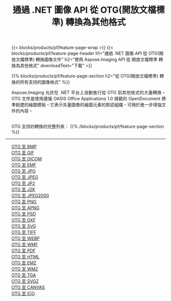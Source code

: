 ﻿---
title: 通過 .NET 圖像 API 從 OTG(開放文檔標準) 轉換為其他格式 
weight: 3920
url: /zh-hant/net/conversion/from/otg 
lang: zh-hant
langdirlevel: 2
locales: zh-hans,ja,it,ru,de,es,fr,nl,id,lt,pl,pt,vi,tr,ko,zh-hant,ar,hi,th,sv,cs,uk,he
description: 使用 Aspose.Imaging，您可以輕鬆地將 OTG(開放文檔標準) 轉換為其他格式
---

{{< blocks/products/pf/feature-page-wrap >}}
{{< blocks/products/pf/feature-page-header h1="通過 .NET 圖像 API 從 OTG(開放文檔標準) 轉換圖像文件" h2="使用 Aspose.Imaging API 從 開放文檔標準 轉換為其他格式" downloadText="下載" >}}


{{% blocks/products/pf/feature-page-section  h2="從 OTG(開放文檔標準) 轉換的所有支持的圖像格式" %}}
<p align=justify>Aspose.Imaging 允許在 .NET 平台上自動進行從 OTG 到其他格式的大量轉換。 OTG 文件是使用遵循 OASIS Office Applications 1.0 規範的 OpenDocument 標準創建的繪圖模板。它表示矢量圖像的繪圖元素的默認組織，可用於進一步增強文件的內容。</p>
<br/>
OTG 支持的轉換的完整列表：
{{% /blocks/products/pf/feature-page-section %}}
<div class="container-fluid productfamilypage bg-gray">
    <div class="convertypes bg-gray agp-content section">
        <div class="container">
		<hr style="margin-left:-20px;"/>
		<div class="row other-converters">
		    <div class='col-md-2 other-converter remove-lp remove-rp'><a href="/imaging/zh-hant/net/conversion/otg-to-bmp" >OTG 至 BMP</a></div><div class='col-md-2 other-converter remove-lp remove-rp'><a href="/imaging/zh-hant/net/conversion/otg-to-gif" >OTG 至 GIF</a></div><div class='col-md-2 other-converter remove-lp remove-rp'><a href="/imaging/zh-hant/net/conversion/otg-to-dicom" >OTG 至 DICOM</a></div><div class='col-md-2 other-converter remove-lp remove-rp'><a href="/imaging/zh-hant/net/conversion/otg-to-emf" >OTG 至 EMF</a></div><div class='col-md-2 other-converter remove-lp remove-rp'><a href="/imaging/zh-hant/net/conversion/otg-to-jpg" >OTG 至 JPG</a></div><div class='col-md-2 other-converter remove-lp remove-rp'><a href="/imaging/zh-hant/net/conversion/otg-to-jpeg" >OTG 至 JPEG</a></div><div class='col-md-2 other-converter remove-lp remove-rp'><a href="/imaging/zh-hant/net/conversion/otg-to-jp2" >OTG 至 JP2</a></div><div class='col-md-2 other-converter remove-lp remove-rp'><a href="/imaging/zh-hant/net/conversion/otg-to-j2k" >OTG 至 J2K</a></div><div class='col-md-2 other-converter remove-lp remove-rp'><a href="/imaging/zh-hant/net/conversion/otg-to-jpeg2000" >OTG 至 JPEG2000</a></div><div class='col-md-2 other-converter remove-lp remove-rp'><a href="/imaging/zh-hant/net/conversion/otg-to-png" >OTG 至 PNG</a></div><div class='col-md-2 other-converter remove-lp remove-rp'><a href="/imaging/zh-hant/net/conversion/otg-to-apng" >OTG 至 APNG</a></div><div class='col-md-2 other-converter remove-lp remove-rp'><a href="/imaging/zh-hant/net/conversion/otg-to-psd" >OTG 至 PSD</a></div><div class='col-md-2 other-converter remove-lp remove-rp'><a href="/imaging/zh-hant/net/conversion/otg-to-dxf" >OTG 至 DXF</a></div><div class='col-md-2 other-converter remove-lp remove-rp'><a href="/imaging/zh-hant/net/conversion/otg-to-svg" >OTG 至 SVG</a></div><div class='col-md-2 other-converter remove-lp remove-rp'><a href="/imaging/zh-hant/net/conversion/otg-to-tiff" >OTG 至 TIFF</a></div><div class='col-md-2 other-converter remove-lp remove-rp'><a href="/imaging/zh-hant/net/conversion/otg-to-webp" >OTG 至 WEBP</a></div><div class='col-md-2 other-converter remove-lp remove-rp'><a href="/imaging/zh-hant/net/conversion/otg-to-wmf" >OTG 至 WMF</a></div><div class='col-md-2 other-converter remove-lp remove-rp'><a href="/imaging/zh-hant/net/conversion/otg-to-pdf" >OTG 至 PDF</a></div><div class='col-md-2 other-converter remove-lp remove-rp'><a href="/imaging/zh-hant/net/conversion/otg-to-html" >OTG 至 HTML</a></div><div class='col-md-2 other-converter remove-lp remove-rp'><a href="/imaging/zh-hant/net/conversion/otg-to-emz" >OTG 至 EMZ</a></div><div class='col-md-2 other-converter remove-lp remove-rp'><a href="/imaging/zh-hant/net/conversion/otg-to-wmz" >OTG 至 WMZ</a></div><div class='col-md-2 other-converter remove-lp remove-rp'><a href="/imaging/zh-hant/net/conversion/otg-to-tga" >OTG 至 TGA</a></div><div class='col-md-2 other-converter remove-lp remove-rp'><a href="/imaging/zh-hant/net/conversion/otg-to-svgz" >OTG 至 SVGZ</a></div><div class='col-md-2 other-converter remove-lp remove-rp'><a href="/imaging/zh-hant/net/conversion/otg-to-canvas" >OTG 至 CANVAS</a></div><div class='col-md-2 other-converter remove-lp remove-rp'><a href="/imaging/zh-hant/net/conversion/otg-to-ico" >OTG 至 ICO</a></div>
                </div>
        </div>
    </div>
</div>
<br/>

